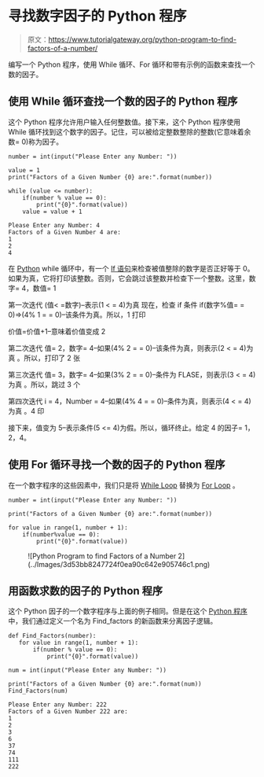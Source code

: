 # 寻找数字因子的 Python 程序

> 原文：<https://www.tutorialgateway.org/python-program-to-find-factors-of-a-number/>

编写一个 Python 程序，使用 While 循环、For 循环和带有示例的函数来查找一个数的因子。

## 使用 While 循环查找一个数的因子的 Python 程序

这个 Python 程序允许用户输入任何整数值。接下来，这个 Python 程序使用 While 循环找到这个数字的因子。记住，可以被给定整数整除的整数(它意味着余数= 0)称为因子。

```
number = int(input("Please Enter any Number: "))

value = 1
print("Factors of a Given Number {0} are:".format(number))

while (value <= number):
    if(number % value == 0):
        print("{0}".format(value))
    value = value + 1
```

```
Please Enter any Number: 4
Factors of a Given Number 4 are:
1
2
4
```

在 [Python](https://www.tutorialgateway.org/python-tutorial/) while 循环中，有一个 [If 语句](https://www.tutorialgateway.org/python-if-statement/)来检查被值整除的数字是否正好等于 0。如果为真，它将打印该整数。否则，它会跳过该整数并检查下一个整数。这里，数字= 4，数值= 1

第一次迭代
(值< =数字)–表示(1 < = 4)为真
现在，检查 if 条件
if(数字%值= = 0)=>(4% 1 = = 0)–该条件为真。所以，1 打印

价值=价值+1–意味着价值变成 2

第二次迭代
值= 2，数字= 4–如果(4% 2 = = 0)–该条件为真，则表示(2 < = 4)为真
。所以，打印了 2 张

第三次迭代
值= 3，数字= 4–如果(3% 2 = = 0)–条件为 FLASE，则表示(3 < = 4)为真
。所以，跳过 3 个

第四次迭代
i = 4，Number = 4–如果(4% 4 = = 0)–条件为真，则表示(4 < = 4)为真
。4 印

接下来，值变为 5–表示条件(5 <= 4)为假。所以，循环终止。给定 4 的因子= 1，2，4。

## 使用 For 循环寻找一个数的因子的 Python 程序

在一个数字程序的这些因素中，我们只是将 [While Loop](https://www.tutorialgateway.org/python-while-loop/) 替换为 [For Loop](https://www.tutorialgateway.org/python-for-loop/) 。

```
number = int(input("Please Enter any Number: "))

print("Factors of a Given Number {0} are:".format(number))

for value in range(1, number + 1):
    if(number%value == 0):
        print("{0}".format(value))
```

<figure class="wp-block-image">![Python Program to find Factors of a Number 2](../Images/3d53bb8247724f0ea90c642e905746c1.png)</figure>

## 用函数求数的因子的 Python 程序

这个 Python 因子的一个数字程序与上面的例子相同。但是在这个 [Python 程序](https://www.tutorialgateway.org/python-programming-examples/)中，我们通过定义一个名为 Find_factors 的新函数来分离因子逻辑。

 ```
def Find_Factors(number):
    for value in range(1, number + 1):
        if(number % value == 0):
            print("{0}".format(value))

num = int(input("Please Enter any Number: "))

print("Factors of a Given Number {0} are:".format(num))
Find_Factors(num)
```

```
Please Enter any Number: 222
Factors of a Given Number 222 are:
1
2
3
6
37
74
111
222
```